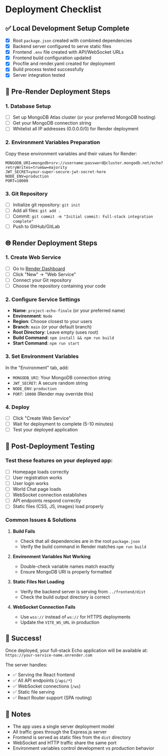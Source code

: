 # Deployment Checklist

## ✅ Local Development Setup Complete

- [x] Root `package.json` created with combined dependencies
- [x] Backend server configured to serve static files
- [x] Frontend `.env` file created with API/WebSocket URLs  
- [x] Frontend build configuration updated
- [x] Procfile and render.yaml created for deployment
- [x] Build process tested successfully
- [x] Server integration tested

## 🚀 Pre-Render Deployment Steps

### 1. Database Setup
- [ ] Set up MongoDB Atlas cluster (or your preferred MongoDB hosting)
- [ ] Get your MongoDB connection string
- [ ] Whitelist all IP addresses (0.0.0.0/0) for Render deployment

### 2. Environment Variables Preparation
Copy these environment variables and their values for Render:

```env
MONGODB_URI=mongodb+srv://username:password@cluster.mongodb.net/echo?retryWrites=true&w=majority
JWT_SECRET=your-super-secure-jwt-secret-here
NODE_ENV=production
PORT=10000
```

### 3. Git Repository
- [ ] Initialize git repository: `git init`
- [ ] Add all files: `git add .`
- [ ] Commit: `git commit -m "Initial commit: Full-stack integration complete"`
- [ ] Push to GitHub/GitLab

## 🌐 Render Deployment Steps

### 1. Create Web Service
- [ ] Go to [Render Dashboard](https://render.com)
- [ ] Click "New" → "Web Service"
- [ ] Connect your Git repository
- [ ] Choose the repository containing your code

### 2. Configure Service Settings
- **Name**: `project-echo-finale` (or your preferred name)
- **Environment**: `Node`
- **Region**: Choose closest to your users
- **Branch**: `main` (or your default branch)
- **Root Directory**: Leave empty (uses root)
- **Build Command**: `npm install && npm run build`
- **Start Command**: `npm run start`

### 3. Set Environment Variables
In the "Environment" tab, add:
- `MONGODB_URI`: Your MongoDB connection string
- `JWT_SECRET`: A secure random string
- `NODE_ENV`: `production`
- `PORT`: `10000` (Render may override this)

### 4. Deploy
- [ ] Click "Create Web Service"
- [ ] Wait for deployment to complete (5-10 minutes)
- [ ] Test your deployed application

## 🧪 Post-Deployment Testing

### Test these features on your deployed app:
- [ ] Homepage loads correctly
- [ ] User registration works
- [ ] User login works
- [ ] World Chat page loads
- [ ] WebSocket connection establishes
- [ ] API endpoints respond correctly
- [ ] Static files (CSS, JS, images) load properly

### Common Issues & Solutions

1. **Build Fails**
   - Check that all dependencies are in the root `package.json`
   - Verify the build command in Render matches `npm run build`

2. **Environment Variables Not Working**
   - Double-check variable names match exactly
   - Ensure MongoDB URI is properly formatted

3. **Static Files Not Loading**
   - Verify the backend server is serving from `../frontend/dist`
   - Check the build output directory is correct

4. **WebSocket Connection Fails**
   - Use `wss://` instead of `ws://` for HTTPS deployments
   - Update the `VITE_WS_URL` in production

## 🎉 Success!

Once deployed, your full-stack Echo application will be available at:
`https://your-service-name.onrender.com`

The server handles:
- ✅ Serving the React frontend
- ✅ All API endpoints (`/api/*`)
- ✅ WebSocket connections (`/ws`)
- ✅ Static file serving
- ✅ React Router support (SPA routing)

## 📝 Notes

- The app uses a single server deployment model
- All traffic goes through the Express.js server
- Frontend is served as static files from the `dist` directory
- WebSocket and HTTP traffic share the same port
- Environment variables control development vs production behavior